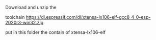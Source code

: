 Download and unzip the 


toolchain https://dl.espressif.com/dl/xtensa-lx106-elf-gcc8_4_0-esp-2020r3-win32.zip 
               
put in this folder the contain of xtensa-lx106-elf

                   
  
